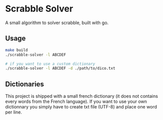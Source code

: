 # Scrabble Solver

A small algorithm to solver scrabble, built with go.

## Usage

```bash
make build
./scrabble-solver -l ABCDEF

# if you want to use a custom dictionary
./scrabble-solver -l ABCDEF -d ./path/to/dico.txt
```

## Dictionaries

This project is shipped with a small french dictionary (it does not contains every words from the French language). If 
you want to use your own dictionnary you simply have to create txt file (UTF-8) and place one word per line.  
